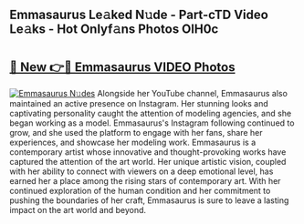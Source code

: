## Emmasaurus Le𝚊ked N𝚞de - Part-cTD Video Le𝚊ks - Hot Onlyf𝚊ns Photos OlH0c

# <h2><a href="http://ab56115.deff.icu/?id=Emmasaurus">🔗 New 👉🔴 Emmasaurus VIDEO Photos</a></h2>

[![Emmasaurus N𝚞des](https://i.imgur.com/rIISA9y.gif)](http://ab56115.deff.icu/?id=Emmasaurus)
Alongside her YouTube channel, Emmasaurus also maintained an active presence on Instagram. Her stunning looks and captivating personality caught the attention of modeling agencies, and she began working as a model. Emmasaurus's Instagram following continued to grow, and she used the platform to engage with her fans, share her experiences, and showcase her modeling work. Emmasaurus is a contemporary artist whose innovative and thought-provoking works have captured the attention of the art world. Her unique artistic vision, coupled with her ability to connect with viewers on a deep emotional level, has earned her a place among the rising stars of contemporary art. With her continued exploration of the human condition and her commitment to pushing the boundaries of her craft, Emmasaurus is sure to leave a lasting impact on the art world and beyond.
